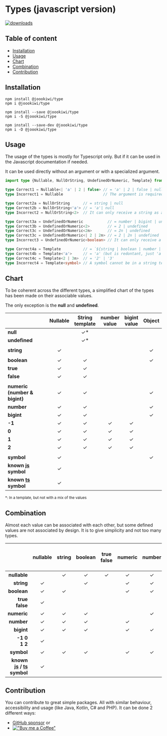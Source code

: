 # Types (javascript version)
[![downloads](https://img.shields.io/npm/dt/@joookiwi/type.svg)](https://npm-stat.com/charts.html?package=@joookiwi/type)

## Table of content
* [Installation](#installation)
* [Usage](#usage)
* [Chart](#chart)
* [Combination](#combination)
* [Contribution](#contribution)

## Installation
```
npm install @joookiwi/type
npm i @joookiwi/type

npm install --save @joookiwi/type
npm i -S @joookiwi/type

npm install --save-dev @joookiwi/type
npm i -D @joookiwi/type
```

## Usage

The usage of the types is mostly for Typescript only.
But if it can be used in the Javascript documentation if needed.

It can be used directly without an argument or with a specialized argument.

```typescript
import type {Nullable, NullOrString, UndefinedOrNumeric, Template} from "@joookiwi/type"

type Correct1 = Nullable<| 'a' | 2 | false> // = 'a' | 2 | false | null | undefined
type Incorrect1 = Nullable                  // The argument is required. (Just like NullOr or UndefinedOr)

type Correct2a = NullOrString      // = string | null
type Correct2b = NullOrString<'a'> // = 'a'| null
type Incorrect2 = NullOrString<2>  // It can only receive a string as an argument

type Correct3a = UndefinedOrNumeric           // = number | bigint | undefined
type Correct3b = UndefinedOrNumeric<2>        // = 2 | undefined
type Correct3c = UndefinedOrNumeric<2n>       // = 2n | undefined
type Correct3c = UndefinedOrNumeric<| 2 | 2n> // = 2 | 2n | undefined
type Incorrect3 = UndefinedOrNumeric<boolean> // It can only receive a number or bigint as an argument

type Correct4a = Template          // = `${string | boolean | number | bigint | null | undefined}`
type Correct4b = Template<'a'>     // = 'a' (but is redontant, just 'a' should suffice)
type Correct4c = Template<2 | 3n>  // = '2' | '3'
type Incorrect4 = Template<symbol> // A symbol cannot be in a string template
```

## Chart

To be coherent across the different types,
a simplified chart of the types has been made on their associable values.

The only exception is the **null** and **undefined**.

|                                                                                                          | Nullable | String<br/>template | number<br/>value | bigint<br/>value | Object |
|----------------------------------------------------------------------------------------------------------|:--------:|:-------------------:|:----------------:|:----------------:|:------:|
| **null**                                                                                                 |          |         ✓*          |                  |                  |        |
| **undefined**                                                                                            |          |         ✓*          |                  |                  |        |
|                                                                                                          |          |                     |                  |                  |        |
| **string**                                                                                               |    ✓     |                     |                  |                  |   ✓    |
|                                                                                                          |          |                     |                  |                  |        |
| **boolean**                                                                                              |    ✓     |          ✓          |                  |                  |   ✓    |
| **true**                                                                                                 |    ✓     |          ✓          |                  |                  |        |
| **false**                                                                                                |    ✓     |          ✓          |                  |                  |        |
|                                                                                                          |          |                     |                  |                  |        |
| **numeric<br/>(number & bigint)**                                                                        |    ✓     |          ✓          |                  |                  |   ✓    |
| **number**                                                                                               |    ✓     |          ✓          |                  |                  |   ✓    |
| **bigint**                                                                                               |    ✓     |          ✓          |                  |                  |   ✓    |
| **-1**                                                                                                   |    ✓     |          ✓          |        ✓         |        ✓         |        |
| **0**                                                                                                    |    ✓     |          ✓          |        ✓         |        ✓         |        |
| **1**                                                                                                    |    ✓     |          ✓          |        ✓         |        ✓         |        |
| **2**                                                                                                    |    ✓     |          ✓          |        ✓         |        ✓         |        |
|                                                                                                          |          |                     |                  |                  |        |
| **symbol**                                                                                               |    ✓     |                     |                  |                  |   ✓    |
| **known [js](https://developer.mozilla.org/docs/Web/JavaScript/Reference/Global_Objects/Symbol) symbol** |    ✓     |                     |                  |                  |        |
| **known [ts](https://www.typescriptlang.org/docs/handbook/symbols.html) symbol**                         |    ✓     |                     |                  |                  |        |
<small>*: In a template, but not with a mix of the values</small>

## Combination

Almost each value can be associated with each other,
but some defined values are not associated by design.
It is to give simplicity and not too many types.

|                                                                                                                                                                            | nullable | string | boolean | true<br/>false | numeric | number | bigint | -1 0<br/>1 2 | symbol | known [js](https://developer.mozilla.org/docs/Web/JavaScript/Reference/Global_Objects/Symbol) / [ts](https://www.typescriptlang.org/docs/handbook/symbols.html) symbol |
|---------------------------------------------------------------------------------------------------------------------------------------------------------------------------:|:--------:|:------:|:-------:|:--------------:|:-------:|:------:|:-------|:------------:|:------:|:----------------------------------------------------------------------------------------------------------------------------------------------------------------------:|
|                                                                                                                                                               **nullable** |          |   ✓    |    ✓    |       ✓        |    ✓    |   ✓    | ✓      |      ✓       |   ✓    |                                                                                   ✓                                                                                    |
|                                                                                                                                                                 **string** |    ✓     |        |    ✓    |                |    ✓    |   ✓    | ✓      |              |   ✓    |                                                                                                                                                                        |
|                                                                                                                                                                **boolean** |    ✓     |   ✓    |         |                |    ✓    |   ✓    | ✓      |              |   ✓    |                                                                                                                                                                        |
|                                                                                                                                                         **true<br/>false** |    ✓     |        |         |                |         |        |        |              |        |                                                                                                                                                                        |
|                                                                                                                                                                **numeric** |    ✓     |   ✓    |    ✓    |                |         |   ✓    | ✓      |              |   ✓    |                                                                                                                                                                        |
|                                                                                                                                                                 **number** |    ✓     |   ✓    |    ✓    |                |    ✓    |        | ✓      |              |   ✓    |                                                                                                                                                                        |
|                                                                                                                                                                 **bigint** |    ✓     |   ✓    |    ✓    |                |    ✓    |   ✓    |        |              |   ✓    |                                                                                                                                                                        |
|                                                                                                                                                           **-1 0<br/>1 2** |    ✓     |        |         |                |         |        |        |              |        |                                                                                                                                                                        |
|                                                                                                                                                                 **symbol** |    ✓     |   ✓    |    ✓    |                |    ✓    |   ✓    | ✓      |              |        |                                                                                                                                                                        |
| **known [js](https://developer.mozilla.org/docs/Web/JavaScript/Reference/Global_Objects/Symbol) / [ts](https://www.typescriptlang.org/docs/handbook/symbols.html) symbol** |    ✓     |        |         |                |         |        |        |              |        |                                                                                                                                                                        |

## Contribution
You can contribute to great simple packages.
All with similar behaviour, accessibility and usage (like Java, Kotlin, C# and PHP).
It can be done 2 different ways:
- [GitHub sponsor](https://github.com/sponsors/joooKiwi) or
- [!["Buy me a Coffee"](https://img.buymeacoffee.com/button-api/?&button_colour=40DCA5&font_colour=ffffff&font_family=Cookie&outline_colour=000000&coffee_colour=FFDD00)](https://www.buymeacoffee.com/joookiwi)
